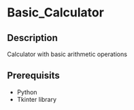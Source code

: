 # Basic_Calculator
## Description
Calculator with basic arithmetic operations

## Prerequisits
- Python
- Tkinter library
